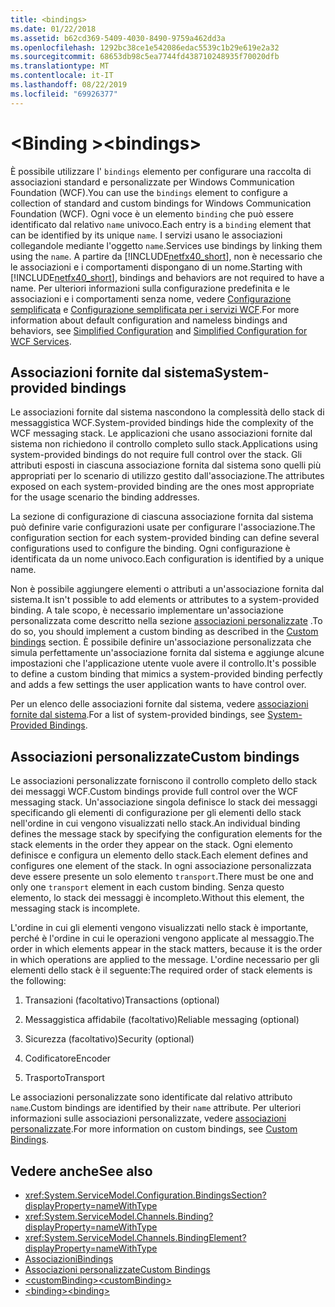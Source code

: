 ```yaml
---
title: <bindings>
ms.date: 01/22/2018
ms.assetid: b62cd369-5409-4030-8490-9759a462dd3a
ms.openlocfilehash: 1292bc38ce1e542086edac5539c1b29e619e2a32
ms.sourcegitcommit: 68653db98c5ea7744fd438710248935f70020dfb
ms.translationtype: MT
ms.contentlocale: it-IT
ms.lasthandoff: 08/22/2019
ms.locfileid: "69926377"
---
```

# <a name="bindings"></a><span data-ttu-id="ca619-101">\<Binding ></span><span class="sxs-lookup"><span data-stu-id="ca619-101">\<bindings></span></span>

<span data-ttu-id="ca619-102">È possibile utilizzare l' `bindings` elemento per configurare una raccolta di associazioni standard e personalizzate per Windows Communication Foundation (WCF).</span><span class="sxs-lookup"><span data-stu-id="ca619-102">You can use the `bindings` element to configure a collection of standard and custom bindings for Windows Communication Foundation (WCF).</span></span> <span data-ttu-id="ca619-103">Ogni voce è un elemento `binding` che può essere identificato dal relativo `name` univoco.</span><span class="sxs-lookup"><span data-stu-id="ca619-103">Each entry is a `binding` element that can be identified by its unique `name`.</span></span> <span data-ttu-id="ca619-104">I servizi usano le associazioni collegandole mediante l'oggetto `name`.</span><span class="sxs-lookup"><span data-stu-id="ca619-104">Services use bindings by linking them using the `name`.</span></span> <span data-ttu-id="ca619-105">A partire da [!INCLUDE[netfx40_short](../../../../../includes/netfx40-short-md.md)], non è necessario che le associazioni e i comportamenti dispongano di un nome.</span><span class="sxs-lookup"><span data-stu-id="ca619-105">Starting with [!INCLUDE[netfx40_short](../../../../../includes/netfx40-short-md.md)], bindings and behaviors are not required to have a name.</span></span> <span data-ttu-id="ca619-106">Per ulteriori informazioni sulla configurazione predefinita e le associazioni e i comportamenti senza nome, vedere [Configurazione semplificata](../../../wcf/simplified-configuration.md) e [Configurazione semplificata per i servizi WCF](../../../wcf/samples/simplified-configuration-for-wcf-services.md).</span><span class="sxs-lookup"><span data-stu-id="ca619-106">For more information about default configuration and nameless bindings and behaviors, see [Simplified Configuration](../../../wcf/simplified-configuration.md) and [Simplified Configuration for WCF Services](../../../wcf/samples/simplified-configuration-for-wcf-services.md).</span></span>  
  
## <a name="system-provided-bindings"></a><span data-ttu-id="ca619-107">Associazioni fornite dal sistema</span><span class="sxs-lookup"><span data-stu-id="ca619-107">System-provided bindings</span></span>
 
 <span data-ttu-id="ca619-108">Le associazioni fornite dal sistema nascondono la complessità dello stack di messaggistica WCF.</span><span class="sxs-lookup"><span data-stu-id="ca619-108">System-provided bindings hide the complexity of the WCF messaging stack.</span></span> <span data-ttu-id="ca619-109">Le applicazioni che usano associazioni fornite dal sistema non richiedono il controllo completo sullo stack.</span><span class="sxs-lookup"><span data-stu-id="ca619-109">Applications using system-provided bindings do not require full control over the stack.</span></span> <span data-ttu-id="ca619-110">Gli attributi esposti in ciascuna associazione fornita dal sistema sono quelli più appropriati per lo scenario di utilizzo gestito dall'associazione.</span><span class="sxs-lookup"><span data-stu-id="ca619-110">The attributes exposed on each system-provided binding are the ones most appropriate for the usage scenario the binding addresses.</span></span>  
  
 <span data-ttu-id="ca619-111">La sezione di configurazione di ciascuna associazione fornita dal sistema può definire varie configurazioni usate per configurare l'associazione.</span><span class="sxs-lookup"><span data-stu-id="ca619-111">The configuration section for each system-provided binding can define several configurations used to configure the binding.</span></span> <span data-ttu-id="ca619-112">Ogni configurazione è identificata da un nome univoco.</span><span class="sxs-lookup"><span data-stu-id="ca619-112">Each configuration is identified by a unique name.</span></span>  
  
 <span data-ttu-id="ca619-113">Non è possibile aggiungere elementi o attributi a un'associazione fornita dal sistema.</span><span class="sxs-lookup"><span data-stu-id="ca619-113">It isn't possible to add elements or attributes to a system-provided binding.</span></span> <span data-ttu-id="ca619-114">A tale scopo, è necessario implementare un'associazione personalizzata come descritto nella sezione [associazioni personalizzate](#custom-bindings) .</span><span class="sxs-lookup"><span data-stu-id="ca619-114">To do so, you should implement a custom binding as described in the [Custom bindings](#custom-bindings) section.</span></span> <span data-ttu-id="ca619-115">È possibile definire un'associazione personalizzata che simula perfettamente un'associazione fornita dal sistema e aggiunge alcune impostazioni che l'applicazione utente vuole avere il controllo.</span><span class="sxs-lookup"><span data-stu-id="ca619-115">It's possible to define a custom binding that mimics a system-provided binding perfectly and adds a few settings the user application wants to have control over.</span></span>  
  
 <span data-ttu-id="ca619-116">Per un elenco delle associazioni fornite dal sistema, vedere [associazioni fornite dal sistema](../../../wcf/system-provided-bindings.md).</span><span class="sxs-lookup"><span data-stu-id="ca619-116">For a list of system-provided bindings, see [System-Provided Bindings](../../../wcf/system-provided-bindings.md).</span></span>  
  
## <a name="custom-bindings"></a><span data-ttu-id="ca619-117">Associazioni personalizzate</span><span class="sxs-lookup"><span data-stu-id="ca619-117">Custom bindings</span></span>

 <span data-ttu-id="ca619-118">Le associazioni personalizzate forniscono il controllo completo dello stack dei messaggi WCF.</span><span class="sxs-lookup"><span data-stu-id="ca619-118">Custom bindings provide full control over the WCF messaging stack.</span></span> <span data-ttu-id="ca619-119">Un'associazione singola definisce lo stack dei messaggi specificando gli elementi di configurazione per gli elementi dello stack nell'ordine in cui vengono visualizzati nello stack.</span><span class="sxs-lookup"><span data-stu-id="ca619-119">An individual binding defines the message stack by specifying the configuration elements for the stack elements in the order they appear on the stack.</span></span> <span data-ttu-id="ca619-120">Ogni elemento definisce e configura un elemento dello stack.</span><span class="sxs-lookup"><span data-stu-id="ca619-120">Each element defines and configures one element of the stack.</span></span> <span data-ttu-id="ca619-121">In ogni associazione personalizzata deve essere presente un solo elemento `transport`.</span><span class="sxs-lookup"><span data-stu-id="ca619-121">There must be one and only one `transport` element in each custom binding.</span></span> <span data-ttu-id="ca619-122">Senza questo elemento, lo stack dei messaggi è incompleto.</span><span class="sxs-lookup"><span data-stu-id="ca619-122">Without this element, the messaging stack is incomplete.</span></span>  
  
 <span data-ttu-id="ca619-123">L'ordine in cui gli elementi vengono visualizzati nello stack è importante, perché è l'ordine in cui le operazioni vengono applicate al messaggio.</span><span class="sxs-lookup"><span data-stu-id="ca619-123">The order in which elements appear in the stack matters, because it is the order in which operations are applied to the message.</span></span> <span data-ttu-id="ca619-124">L'ordine necessario per gli elementi dello stack è il seguente:</span><span class="sxs-lookup"><span data-stu-id="ca619-124">The required order of stack elements is the following:</span></span>  
  
1. <span data-ttu-id="ca619-125">Transazioni (facoltativo)</span><span class="sxs-lookup"><span data-stu-id="ca619-125">Transactions (optional)</span></span>  
  
2. <span data-ttu-id="ca619-126">Messaggistica affidabile (facoltativo)</span><span class="sxs-lookup"><span data-stu-id="ca619-126">Reliable messaging (optional)</span></span>  
  
3. <span data-ttu-id="ca619-127">Sicurezza (facoltativo)</span><span class="sxs-lookup"><span data-stu-id="ca619-127">Security (optional)</span></span>  
  
4. <span data-ttu-id="ca619-128">Codificatore</span><span class="sxs-lookup"><span data-stu-id="ca619-128">Encoder</span></span>  
  
5. <span data-ttu-id="ca619-129">Trasporto</span><span class="sxs-lookup"><span data-stu-id="ca619-129">Transport</span></span>  
  
 <span data-ttu-id="ca619-130">Le associazioni personalizzate sono identificate dal relativo attributo `name`.</span><span class="sxs-lookup"><span data-stu-id="ca619-130">Custom bindings are identified by their `name` attribute.</span></span> <span data-ttu-id="ca619-131">Per ulteriori informazioni sulle associazioni personalizzate, vedere [associazioni personalizzate](../../../wcf/extending/custom-bindings.md).</span><span class="sxs-lookup"><span data-stu-id="ca619-131">For more information on custom bindings, see [Custom Bindings](../../../wcf/extending/custom-bindings.md).</span></span>  
  
## <a name="see-also"></a><span data-ttu-id="ca619-132">Vedere anche</span><span class="sxs-lookup"><span data-stu-id="ca619-132">See also</span></span>

- <xref:System.ServiceModel.Configuration.BindingsSection?displayProperty=nameWithType>  
- <xref:System.ServiceModel.Channels.Binding?displayProperty=nameWithType>  
- <xref:System.ServiceModel.Channels.BindingElement?displayProperty=nameWithType>  
- [<span data-ttu-id="ca619-133">Associazioni</span><span class="sxs-lookup"><span data-stu-id="ca619-133">Bindings</span></span>](../../../wcf/bindings.md)  
- [<span data-ttu-id="ca619-134">Associazioni personalizzate</span><span class="sxs-lookup"><span data-stu-id="ca619-134">Custom Bindings</span></span>](../../../wcf/extending/custom-bindings.md)  
- [<span data-ttu-id="ca619-135">\<customBinding></span><span class="sxs-lookup"><span data-stu-id="ca619-135">\<customBinding></span></span>](custombinding.md)  
- [<span data-ttu-id="ca619-136">\<binding></span><span class="sxs-lookup"><span data-stu-id="ca619-136">\<binding></span></span>](../../../misc/binding.md)
